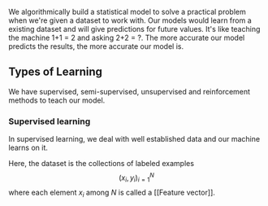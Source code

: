 We algorithmically build a statistical model to solve a practical problem when we're given a dataset to work with. Our models would learn from a existing dataset and will give predictions for future values. 
It's like teaching the machine 1+1 = 2 and asking 2+2 = ?.
The more accurate our model predicts the results, the more accurate our model is. 

## Types of Learning
We have supervised, semi-supervised, unsupervised and reinforcement methods to teach our model. 

### Supervised learning
In supervised learning, we deal with well established data and our machine learns on it. 

Here, the dataset is the collections of labeled examples
$${(x_{i}, y_{i})}^N_{i=1}$$where each element $x_{i}$ among $N$ is called a [[Feature vector]]. 